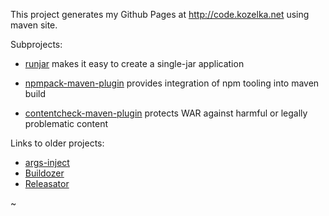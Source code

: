 
This project generates my Github Pages at http://code.kozelka.net using maven site.

Subprojects:

   * [runjar](https://github.com/pkozelka/runjar)
     makes it easy to create a single-jar application

   * [npmpack-maven-plugin](https://github.com/pkozelka/npmpack-maven-plugin)
     provides integration of npm tooling into maven build

   * [contentcheck-maven-plugin](https://github.com/pkozelka/contentcheck-maven-plugin)
     protects WAR against harmful or legally problematic content


Links to older projects:

* [args-inject](http://buildbox.sourceforge.net/args-inject/index.html)
* [Buildozer](http://buildbox.sourceforge.net/buildozer/index.html)
* [Releasator](http://releasator.sourceforge.net/index.html)

 ~

